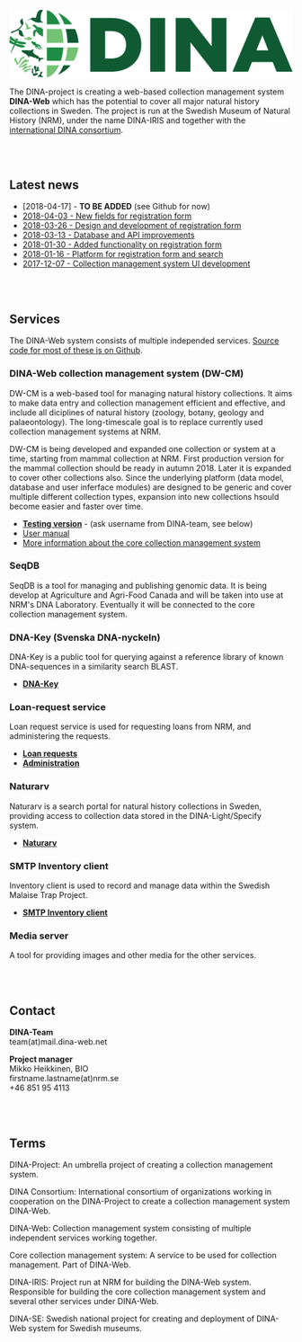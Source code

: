 
![DINA](https://github.com/DINA-Web/dina_logo/raw/master/Dina%20final%20logo%20horizontal.png "DINA")

The DINA-project is creating a web-based collection management system **DINA-Web** which has the potential to cover all major natural history collections in Sweden. The project is run at the Swedish Museum of Natural History (NRM), under the name DINA-IRIS and together with the [international DINA consortium](http://dina-project.net).

<br><br>

## Latest news

- [2018-04-17] - **TO BE ADDED** (see Github for now)
- [2018-04-03 - New fields for registration form](2018-04-03)
- [2018-03-26 - Design and development of registration form](2018-03-26)
- [2018-03-13 - Database and API improvements](2018-03-13)
- [2018-01-30 - Added functionality on registration form](2018-01-30)
- [2018-01-16 - Platform for registration form and search](2018-01-16)
- [2017-12-07 - Collection management system UI development](2017-12-07)

<br><br>

## Services

The DINA-Web system consists of multiple independed services. [Source code for most of these is on Github](https://github.com/DINA-Web/).

### DINA-Web collection management system (DW-CM)

DW-CM is a web-based tool for managing natural history collections. It aims to make data entry and collection management efficient and effective, and include all diciplines of natural history (zoology, botany, geology and palaeontology). The long-timescale goal is to replace currently used collection management systems at NRM.

DW-CM is being developed and expanded one collection or system at a time, starting from mammal collection at NRM. First production version for the mammal collection should be ready in autumn 2018. Later it is expanded to cover other collections also. Since the underlying platform (data model, database and user inferface modules) are designed to be generic and cover multiple different collection types, expansion into new collections hsould become easier and faster over time.

* **[Testing version](https://alpha-cm.dina-web.net/)** - (ask username from DINA-team, see below)
* [User manual](https://github.com/DINA-Web/documentation/wiki/User-Manual)
* [More information about the core collection management system](cocoma)

### SeqDB

SeqDB is a tool for managing and publishing genomic data. It is being develop at Agriculture and Agri-Food Canada and will be taken into use at NRM's DNA Laboratory. Eventually it will be connected to the core collection management system.

### DNA-Key (Svenska DNA-nyckeln)

DNA-Key is a public tool for querying against a reference library of known DNA-sequences in a similarity search BLAST.

* **[DNA-Key](https://dina-web.net/dnakey)**

### Loan-request service

Loan request service is used for requesting loans from NRM, and administering the requests.

* **[Loan requests](https://dina-web.net/loan/)** 
* **[Administration](https://dina-web.net/loan-admin/)**

### Naturarv

Naturarv is a search portal for natural history collections in Sweden, providing access to collection data stored in the DINA-Light/Specify system.

* **[Naturarv](https://dina-web.net/naturarv)**

### SMTP Inventory client

Inventory client is used to record and manage data within the Swedish Malaise Trap Project.

* **[SMTP Inventory client](https://dina-web.net/inventory)**

### Media server

A tool for providing images and other media for the other services.

<br><br>

## Contact

**DINA-Team**<br>
team(at)mail.dina-web.net

**Project manager**<br>
Mikko Heikkinen, BIO<br>
firstname.lastname(at)nrm.se<br>
+46 851 95 4113

<br><br>

## Terms

DINA-Project: An umbrella project of creating a collection management system.

DINA Consortium: International consortium of organizations working in cooperation on the DINA-Project to create a collection management system DINA-Web.

DINA-Web: Collection management system consisting of multiple independent services working together.

Core collection management system: A service to be used for collection management. Part of DINA-Web.

DINA-IRIS: Project run at NRM for building the DINA-Web system. Responsible for building the core collection management system  and several other services under DINA-Web.

DINA-SE: Swedish national project for creating and deployment of DINA-Web system for Swedish museums.

